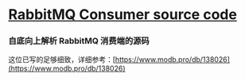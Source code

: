 # [RabbitMQ Consumer source code ](https://github.com/zfy68/gitblog/issues/23)

### 自底向上解析 RabbitMQ 消费端的源码


这位已写的足够细致，详细参考：[https://www.modb.pro/db/138026](https://www.modb.pro/db/138026)